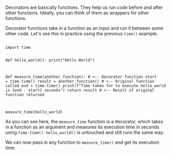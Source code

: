 Decorators are basically functions. They help us run code before and after other functions. Ideally, you can think of them as wrappers for other functions.

Decorator functions take in a function as an input and run it between some other code. Let's see this in practice using the previous `time()` example.

<Editor lang="python">
<code>
import time

def hello_world():
  print("Hello World")

def measure_time(another_function): # <-- Decorator function
  start = time.time()
  result = another_function() # <-- Original function called
  end = time.time()
  print(f"Time taken for to execute hello_world is {end - start} seconds")
  return result # <-- Result of original function returned

measure_time(hello_world)
</code>
</Editor>

As you can see here, the `measure_time` function is a decorator, which takes in a function as an argument and measures its execution time in seconds using `time.time()`. `hello_world()` is untouched and still runs the same way.

We can now pass in any function to `measure_time()` and get its execution time.
